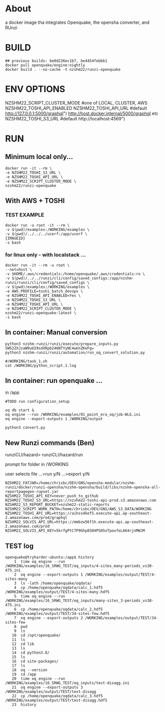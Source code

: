 
# About

a docker image tha integrates Openquake, the opensha converter, and RUnzi


# BUILD

```
## previous builds: be0d236ec1b7, be4454febbb1
docker pull openquake/engine:nightly
docker build . --no-cache -t nzshm22/runzi-openquake
```

# ENV OPTIONS

NZSHM22_SCRIPT_CLUSTER_MODE #one of LOCAL, CLUSTER, AWS
NZSHM22_TOSHI_API_ENABLED
NZSHM22_TOSHI_API_URL 		#default http://127.0.0.1:5000/graphql")  http://host.docker.internal/5000/graphql etc
NZSHM22_TOSHI_S3_URL 		#default http://localhost:4569")

# RUN

## Minimum local only...

```
docker run -it --rm \
-e NZSHM22_TOSHI_S3_URL \
-e NZSHM22_TOSHI_API_URL \
-e NZSHM22_SCRIPT_CLUSTER_MODE \
nzshm22/runzi-openquake
```

## With AWS + TOSHI


### TEST EXAMPLE

```
docker run -u root -it --rm \
-v $(pwd)/examples:/WORKING/examples \
-v $(pwd)/../../../ucerf:/app/ucerf \
{IMAGEID}
-s bash
```

### for linux only - with localstack ...

```
docker run -it --rm -u root \
--net=host \
-v $HOME/.aws/credentials:/home/openquake/.aws/credentials:ro \
-v $(pwd)/../../runzi/cli/config/saved_configs:/app/nzshm-runzi/runzi/cli/config/saved_configs \
-v $(pwd)/examples:/WORKING/examples \
-e AWS_PROFILE=toshi_batch_devops \
-e NZSHM22_TOSHI_API_ENABLED=Yes \
-e NZSHM22_TOSHI_S3_URL \
-e NZSHM22_TOSHI_API_URL \
-e NZSHM22_SCRIPT_CLUSTER_MODE \
nzshm22/runzi-openquake:latest \
-s bash
```

## In container: Manual conversion

```
python3 nzshm-runzi/runzi/execute/prepare_inputs.py SW52ZXJzaW9uU29sdXRpb246NTYyNC4wUnZKeFg=
python3 nzshm-runzi/runzi/automation/run_oq_convert_solution.py

#/WORKING/task_1.sh
cat /WORKING/python_script.1.log
```


## In container: run openquake ...

in /app

```
#TODO run configuration_setup

oq db start &
oq engine --run /WORKING/examples/01_point_era_oq/job-WLG.ini
oq engine --export-outputs 1 /WORKING/output
```

```
python3 convert.py
```

## New Runzi commands (Ben)

runziCLI/hazard>
runziCLI/hazard/run

prompt for folder in /WORKING

user selects file
...>run y/N
...>export y/N


```
NZSHM22_FATJAR=/home/chrisbc/DEV/GNS/opensha-modular/nzshm-runzi/docker/runzi-opensha/nzshm-opensha/build/libs/nzshm-opensha-all-reportpagegen-rupset.jar
NZSHM22_TOSHI_API_KEY=never_push_to_github
NZSHM22_TOSHI_S3_URL=https://nzshm22-toshi-api-prod.s3.amazonaws.com
NZSHM22_S3_REPORT_BUCKET=nzshm22-static-reports
NZSHM22_SCRIPT_WORK_PATH=/home/chrisbc/DEV/GNS/AWS_S3_DATA/WORKING
NZSHM22_TOSHI_API_URL=https://aihssdkef5.execute-api.ap-southeast-2.amazonaws.com/prod/graphql
NZSHM22_SOLVIS_API_URL=https://mmbzw56f1h.execute-api.ap-southeast-2.amazonaws.com/prod
NZSHM22_SOLVIS_API_KEY=5krfgPtC7P9Ghp8S04PS05oTpoofeL664rjnMWJM
```


## TEST log

```
openquake@tryharder-ubuntu:/app$ history
    1  time oq engine --run /WORKING/examples/16_SRWG_TEST/oq_inputs/4-sites_many-periods_vs30-475.ini
    2  oq engine --export-outputs 1 /WORKING/examples/output/TEST/4-sites-many
    3  ls -lath /home/openquake/oqdata/
    4  cp /home/openquake/oqdata/calc_1.hdf5 /WORKING/examples/output/TEST/4-sites-many.hdf5
    5  time oq engine --run /WORKING/examples/16_SRWG_TEST/oq_inputs/many-sites_3-periods_vs30-475.ini
    6  cp /home/openquake/oqdata/calc_2.hdf5 /WORKING/examples/output/TEST/34-sites-few.hdf5
    7  oq engine --export-outputs 2 /WORKING/examples/output/TEST/34-sites-few
    8  pwd
    9  ls
   10  cd /opt/openquake/
   11  ls
   12  cd lib
   13  ls
   14  cd python3.8/
   15  ls
   16  cd site-packages/
   17  ls
   18  oq --version
   19  cd /app
   20  time oq engine --run /WORKING/examples/16_SRWG_TEST/oq_inputs/test-disagg.ini
   21  oq engine --export-outputs 3 /WORKING/examples/output/TEST/test-disagg
   22  cp /home/openquake/oqdata/calc_3.hdf5 /WORKING/examples/output/TEST/test-disagg.hdf5
   23  history
```

